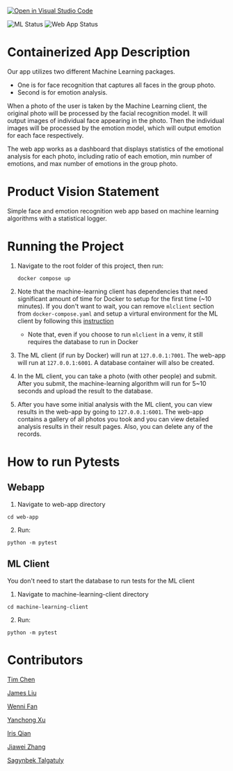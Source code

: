 [![Open in Visual Studio Code](https://classroom.github.com/assets/open-in-vscode-c66648af7eb3fe8bc4f294546bfd86ef473780cde1dea487d3c4ff354943c9ae.svg)](https://classroom.github.com/online_ide?assignment_repo_id=9335238&assignment_repo_type=AssignmentRepo)


![ML Status](https://github.com/software-students-fall2022/containerized-app-exercise-6/actions/workflows/machine-learning.yml/badge.svg?event=push)
![Web App Status](https://github.com/software-students-fall2022/containerized-app-exercise-6/actions/workflows/webapp.yml/badge.svg?event=push)

# Containerized App Description
Our app utilizes two different Machine Learning packages. 
   -  One is for face recognition that captures all faces in the group photo. 
   -  Second is for emotion analysis. 

When a photo of the user is taken by the Machine Learning client, the original photo will be processed by the facial recognition model. It will output images of individual face appearing in the photo. Then the individual images will be processed by the emotion model, which will output emotion for each face respectively. 

The web app works as a dashboard that displays statistics of the emotional analysis for each photo, including ratio of each emotion, min number of emotions, and max number of emotions in the group photo.

# Product Vision Statement
Simple face and emotion recognition web app based on machine learning algorithms with a statistical logger.

# Running the Project
1. Navigate to the root folder of this project, then run:
   ```
   docker compose up
   ```

2. Note that the machine-learning client has dependencies that need significant amount of time for Docker to setup for the first time (~10 minutes). If you don't want to wait, you can remove `mlclient` section from `docker-compose.yaml` and setup a virtural environment for the ML client by following this [instruction](https://github.com/software-students-fall2022/containerized-app-exercise-6/blob/main/machine-learning-client/README.md)
   * Note that, even if you choose to run `mlclient` in a venv, it still requires the database to run in Docker
3. The ML client (if run by Docker) will run at `127.0.0.1:7001`. The web-app will run at `127.0.0.1:6001`. A database container will also be created.
   
4. In the ML client, you can take a photo (with other people) and submit. After you submit, the machine-learning algorithm will run for 5~10 seconds and upload the result to the database.

5. After you have some initial analysis with the ML client, you can view results in the web-app by going to `127.0.0.1:6001`. The web-app contains a gallery of all photos you took and you can view detailed analysis results in their result pages. Also, you can delete any of the records.

# How to run Pytests
## Webapp
1. Navigate to web-app directory
```
cd web-app
```
2. Run:
```
python -m pytest
```

## ML Client
You don't need to start the database to run tests for the ML client
1. Navigate to machine-learning-client directory
```
cd machine-learning-client
```
2. Run:
```
python -m pytest
```

# Contributors

[Tim Chen](https://github.com/cty288)

[James Liu](https://github.com/liushuchen2025)

[Wenni Fan](https://github.com/fwenni)

[Yanchong Xu](https://github.com/yx-xyc)

[Iris Qian](https://github.com/okkiris)

[Jiawei Zhang](https://github.com/jiawei-zhang-a)

[Sagynbek Talgatuly](https://github.com/sagynbek001)

